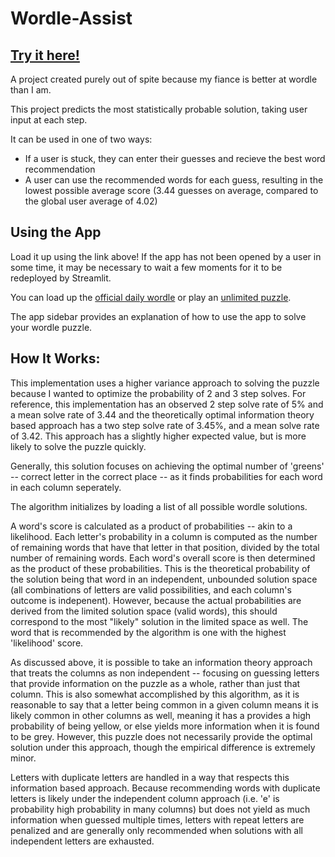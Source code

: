 # Wordle-Assist

## [Try it here!](https://wordle-cheater.streamlit.app)

A project created purely out of spite because my fiance is better at wordle than I am. 

This project predicts the most statistically probable solution, taking user input at each step.

It can be used in one of two ways:

* If a user is stuck, they can enter their guesses and recieve the best word recommendation
* A user can use the recommended words for each guess, resulting in the lowest possible average score (3.44 guesses on average, compared to the global user average of 4.02)

## Using the App

Load it up using the link above! If the app has not been opened by a user in some time, it may be necessary to wait a few moments for it to be redeployed by Streamlit.

You can load up the [official daily wordle](https://www.nytimes.com/games/wordle/index.html) or play an [unlimited puzzle](https://wordlegame.org).

The app sidebar provides an explanation of how to use the app to solve your wordle puzzle.

## How It Works:

This implementation uses a higher variance approach to solving the puzzle because I wanted to optimize the probability of 2 and 3 step solves. For reference, this implementation has an observed 2 step solve rate of 5% and a mean solve rate of 3.44 and the theoretically optimal information theory based approach has a two step solve rate of 3.45%, and a mean solve rate of 3.42. This approach has a slightly higher expected value, but is more likely to solve the puzzle quickly. 

Generally, this solution focuses on achieving the optimal number of 'greens' -- correct letter in the correct place -- as it finds probabilities for each word in each column seperately.

The algorithm initializes by loading a list of all possible wordle solutions. 

A word's score is calculated as a product of probabilities -- akin to a likelihood. Each letter's probability in a column is computed as the number of remaining words that have that letter in that position, divided by the total number of remaining words. Each word's overall score is then determined as the product of these probabilities. This is the theoretical probability of the solution being that word in an independent, unbounded solution space (all combinations of letters are valid possibilities, and each column's outcome is indepenent). However, because the actual probabilities are derived from the limited solution space (valid words), this should correspond to the most "likely" solution in the limited space as well. The word that is recommended by the algorithm is one with the highest 'likelihood' score.

As discussed above, it is possible to take an information theory approach that treats the columns as non independent -- focusing on guessing letters that provide information on the puzzle as a whole, rather than just that column. This is also somewhat accomplished by this algorithm, as it is reasonable to say that a letter being common in a given column means it is likely common in other columns as well, meaning it has a provides a high probability of being yellow, or else yields more information when it is found to be grey. However, this puzzle does not necessarily provide the optimal solution under this approach, though the empirical difference is extremely minor. 

Letters with duplicate letters are handled in a way that respects this information based approach. Because recommending words with duplicate letters is likely under the independent column approach (i.e. 'e' is probability high probability in many columns) but does not yield as much information when guessed multiple times, letters with repeat letters are penalized and are generally only recommended when solutions with all independent letters are exhausted. 




